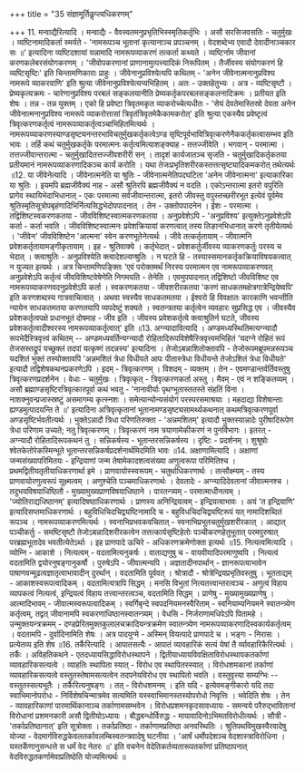 +++
title = "35 संज्ञामूर्तिकॢप्त्यधिकरणम्"

+++
11. मन्वाद्यैरित्यादि । मन्वाद्यैः - वैवस्वतमनुप्रभृतिभिस्स्मृतिकर्तृभिः । असौ सरसिजवसतिः - चतुर्मुखः । व्यष्टिनामादिकर्ता स्मर्यते - 'नामरूपञ्च भूतानां कृत्यानाञ्च प्रपञ्चनम् । वेदशब्देभ्य एवादौ देवादीनाञ्चकार सः ॥' इत्यादिना व्यष्टिदशायां यन्नामादि नामरूपव्याकरणं तत्कर्ता कथ्यते । व्यष्टिर्नाम जीवानां करणकलेबरसंयोगकरणम् । 'जीवोपकरणानां प्राणानामुत्पत्त्यादिकं निरूपितम् । तैर्जीवस्य संयोगकरणं हि व्यष्टिसृष्टिः' इति चिन्तामणिकाराः प्राहुः । जीवेनानुप्रविश्येत्यपि कथितम् - 'अनेन जीवेनात्मनानुप्रविश्य नामरूपे व्याकरवाणि' इति श्रुत्या जीवेनानुप्रविश्येत्यप्यभिहितम् । अतः - उक्तहेतुभ्यः । अत्र - व्यष्टिसृष्टौ । प्रेष्यकृत्यक्रमः - चारेणानुप्रविश्य परबलं सङ्कलयानीति प्रेष्यकर्तृकपरबलसङ्कलनादिक्रमः । प्रतीयत इति शेषः । तन्न - तन्न युक्तम् । एको हि प्रवेष्टा त्रिवृतमकृत व्याकरोच्चेत्यधीतः - 'सेयं देवतेमास्तिस्रो देवता अनेन जीवेनात्मनानुप्रविश्य नामरूपे व्याकरोत्तासां त्रिवृतंत्रिवृतमेकैकामकरोत्' इति श्रुत्या एकस्यैव प्रवेष्टृत्वं त्रिवृत्करणकर्तृत्वं नामरूपव्याकर्तृत्वञ्चाभिहितमित्यर्थः । नामरूपव्याकरणस्याण्डसृष्ट्यनन्तरभाविचतुर्मुखकर्तृकत्वेऽण्ड सृष्टिपूर्वभावित्रिवृत्करणेनैककर्तृकत्वासम्भव इति भावः । तर्हि कथं चतुर्मुखकर्तृके परमात्मनः कर्तृत्वमित्याशङ्क्याह - तत्तज्जीवेति । भगवान् - परमात्मा । तत्तज्जीवान्तरात्मा - चतुर्मुखादितत्तज्जीवशरीरी सन् । तादृशं कार्यजातञ्च सृजति - चतुर्मुखादिकर्तृकतया प्रतीयमानं नामरूपव्याकरणादिकञ्च कार्यं करोति । यथा तेजःप्रभृतिशरीरकस्तत्तत्सृष्ट्यादिकमकरोत् तथेत्यर्थः ॥12. या जीवेनेत्यादि । जीवेनात्मनेति या श्रुतिः - जीवेनात्मनेतिपदघटिता 'अनेन जीवेनात्मना' इत्याकारिका या श्रुतिः । इयमपि ब्रह्मजीवैक्यं नाह - असौ श्रुतिरपि ब्रह्मजीवैक्यं न वदति । एकोऽन्तरात्मा इतरो वपुरिति प्रागेव स्थायिभेदाभिधानात् - एकः परमात्मा सर्वजीवान्तरात्मा, इतरो जीवस्तु वपुस्तच्छरीरभूत इत्येवं पूर्वमेव श्रुतिस्मृतिसूत्रोपबृहंणादिभिर्नित्यसिद्धभेदोपपादनात् । तेन - उक्तोपपादनेन । ईशः - परमात्मा । तद्विशिष्टस्वकरणकतया - जीवविशिष्टस्वात्मकरणकतया । अनुप्रवेशेऽपि - 'अनुप्रविश्य' इत्युक्तेऽनुप्रवेशेऽपि कर्ता - कर्ता भवति । जीवविशिष्टस्वात्मनः प्रवेशक्रियायां करणत्वात् तस्य तिङानभिधानात् करणे तृतीयेत्यर्थः । 'जीवेन' जीवविशिष्टेन 'आत्मना' स्वेन करणभूतेनेत्यर्थः । जीवे तत्कर्तृतायाम् - जीवात्मनि प्रवेशकर्तृतायामङ्गीकृतायाम् । इह - श्रुतिवाक्ये । कर्तृभेदात् - प्रवेशकर्तुर्जीवस्य व्याकरणकर्तुः परस्य च भेदात् । क्त्वाश्रुतिः - अनुप्रविश्येति क्त्वादेशल्यप्श्रुतिः । न घटते हि - तस्यास्समानकर्तृकक्रियाविषयकत्वात् न युज्यत इत्यर्थः । अत्र चिन्तामणिपङ्क्तिः 'एवं परोक्तमर्थं निरस्य परमात्मन एव नामरूपव्याकरणवत् अनुप्रवेशेऽपि कर्तृत्वं जीवविशिष्टवेषेणेति निगमयति - तेनेति । एवमुपपादनात् तद्विशिष्टो जीवविशिष्ट एव नामरूपव्याकरणवदनुप्रवेशेऽपि कर्ता । स्वकरणकतया - जीवशरीरकतया 'करणं साधकतमक्षेत्रगात्रेन्द्रियेष्वपि' इति करणशब्दस्य गात्रवाचित्वात् । अथवा स्वस्यैव साधकतमतया । ईश्वरो हि विवक्षातः कारकाणि भवन्तीति न्यायेन साधकतमतया करणतयापि व्यपदेष्टुं शक्यते । स्वतन्त्रतया कर्तृत्वेन व्यवहारः सुप्रसिद्ध एव । जीवस्यैव प्रवेशकर्तृत्वपक्षे प्रधानभूतं दोषमाह - जीव इति । जीवस्य प्रवेशकर्तृत्वे क्त्वाश्रुतिर्न घटते, जीवस्य प्रवेशकर्तृत्वादीश्वरस्य नामरूपव्याकर्तृत्वात्' इति ॥13. अग्न्यादावित्यादि । अण्डमध्यस्थितिमत्यग्न्यादौ रूपभेदैस्त्रिवृत्त्वं कथितम् -- अण्डमध्यवर्तिन्यग्न्यादौ रोहितादिरूपविशेषैस्त्रिवृत्त्वमभिहितं 'यदग्ने रोहितं रूपं तेजसस्तद्रूपं यच्छुक्लं तदपां यत्कृष्णं तदन्नस्य' इत्यादिना । तेजोऽबन्नाशितोक्तावपि - तेजोरूपमब्रूपमन्नरूपञ्च यदशितं भुक्तं तस्योक्तावपि 'अन्नमशितं त्रेधा विधीयते आपः पीतास्त्रेधा विधीयन्ते तेजोऽशितं त्रेधा विधीयते' इत्यादौ तद्विशेषकथनप्रकरणेऽपि । इदम् - त्रिवृत्करणम् । विशदम् - व्यक्तम् । तेन - एवमण्डान्तर्वर्तिवस्तुषु त्रिवृत्करणप्रदर्शनेन । वेधाः - चतुर्मुखः । त्रिवृत्कृत् - त्रिवृत्करणकर्ता अस्तु । मैवम् - एवं न शङ्कितव्यम् । असौ ब्रह्माण्डसृष्टिरत्रिवृत्कारपूर्वा कथं भवतु - 'नानावीर्याः पृथग्भूतास्ततस्ते संहतिं विना । नाशक्नुवन्प्रजास्स्रष्टुं असमागम्य कृत्स्नशः । समेत्यान्योन्यसंयोगं परस्परसमाश्रयाः । महदाद्या विशेषान्ताः ह्यण्डमुत्पादयन्ति ते ॥' इत्यादिना अत्रिवृत्कृतानां भूतानामण्डसृष्ट्यसामर्थ्यकथनात् कथमत्रिवृत्करणपूर्वा अण्डसृष्टिर्भवतीत्यर्थः । भुक्तेऽन्नादौ त्रिधा परिणतिरुक्ता - 'अन्नमशितम्' इत्यादौ भुक्तस्यान्नादेः पुरीषादिरूपेण त्रेधा परिणाम उच्यते; नतु त्रिवृत्करणम् । त्रिवृत्करणं नाम त्रयाणामेकीकरणं न पुनर्विभागः । इतरत् - अग्न्यादौ रोहितादिरूपकथनं तु । सन्निकर्षस्य - भूतान्तरसन्निकर्षस्य । दृष्टिः - प्रदर्शनम् । शुश्रूषोः श्वेतकेतोरेकस्मिन्भूते भूतान्तरसन्निकर्षप्रदर्शनार्थमिदमिति भावः ॥14. अक्षाणामित्यादि । अक्षाणां जन्मसंख्यापरिमितयः - इन्द्रियाणां जन्म तेषामेकादशत्वसंख्या अणुत्वरूपा परिमितिश्च । प्रथमद्वितीयतृतीयाधिकरणार्था इमे । प्राणवायोस्स्वरूपम् - चतुर्थाधिकरणार्थः । तत्सौक्ष्म्यम् - तस्य प्राणवायोरणुत्वरूपं सूक्ष्मत्वम् । अणुश्चेति पञ्चमाधिकरणार्थः । देवतादेः - अग्न्यादिदेवतानां जीवात्मनश्च । तदुभयविषयाधिष्ठितौ - मुख्यामुख्यप्राणविषयाधिष्ठाने । पारतन्त्र्यम् - परमात्माधीनत्वम् । 'ज्योतिराद्यधिष्ठानम्' इत्यादिषष्ठाधिकरणार्थः । प्राणस्य अनिन्द्रियत्वम् - इन्द्रियत्वाभावः । अयं 'त इन्द्रियाणि' इत्यादिसप्तमाधिकरणार्थः । बहुविधिचिदचिद्व्यष्टिनामादि च - बहुविधचिदचिद्व्यष्टिरूपं यत् नामादिशब्दितं रूपञ्च । नामरूपव्याकरणमित्यर्थः । स्वनाभिप्रभवकवचितात् - स्वनाभिप्रभूतचतुर्मुखशरीरकात् । आद्यात् पञ्चीकर्तुः - समष्टिसृष्टौ तेजोऽबन्नादिशरीरकत्वेन तत्तत्कार्यसृष्टिहेतोः पञ्चीकरणहेतुभूतात् परमपुरुषात् परब्रह्मभूतादेव भवतीत्येतेऽर्थाः । इह प्राणपादे ऊचिरे - अधिकरणक्रमेणोक्ता इत्यर्थः ॥15. नित्यत्वमित्यादि । व्योम्नि - आकाशे । नित्यत्वम् - वदतामित्यनुकर्षः । वाताद्यणुषु च - वायवीयादिपरमाणुष्वपि । नित्यत्वं वदतामिति द्वयोरनुषङ्गानुकर्षौ । पुरुषेऽपि - जीवात्मन्यपि । अज्ञतादीनपार्थान् - ज्ञानरूपत्वाभावेन पाषाणवन्मूढत्वज्ञातृत्वाभावादीन् दुरर्थान् । वदतामिति पूर्ववत् । श्रोत्रादौ - श्रोत्रेन्द्रियप्रभृतिवस्तुषु । भूतताद्यम् - आकाशस्वरूपत्वादिकम् । वदतामित्यत्रापि सिद्धम् । मनसि विभुतां नित्यतत्त्वान्तरत्वञ्च - अणुत्वं विहाय व्यापकत्वं नित्यत्वं, इन्द्रियत्वं विहाय तत्त्वान्तरत्वञ्च, वदतामिति सिद्धम् । प्राणेषु - मुख्यामुख्यप्राणेषु । आत्मादिभावम् - जीवात्मस्वरूपत्वादिकम् । स्वर्गिबृन्दे स्वपदनियमनस्वैरिताम् - स्वनियाम्यनियमने स्वातन्त्र्येण कर्तृत्वम्, तद्वत् जीवानामपि स्वकरणाधिष्ठानस्वातन्त्र्यम् । वेधसि - निर्जराणामधिपेऽपि पितामहे । उन्मुक्तयन्त्रक्रमम् - दण्डप्रेरितमुक्तकुलालचक्रादियन्त्रक्रमेण स्वातन्त्र्येण नामरूपव्याकरणादिस्वकार्यकर्तृत्वम् । वदतामपि - दुर्वादिनामिति शेषः । अत्र पादयुग्मे - अस्मिन् वियत्पादे प्राणपादे च । भङ्गः - निरासः । प्रत्येतव्य इति शेष ॥16. तर्कैरित्यादि । आपातसत्यैः - आपातं व्यावहारिकं सत्यं येषां तै र्व्यावहारिकैरित्यर्थः । तर्कैः । अविहतिकथने - एतदध्यायसिद्धाविरोधस्थापने । द्वितीयाध्यायविवक्षिताविरोधस्थापकतर्काणां व्यावहारिकसत्यत्वे । व्याहतिः स्थापिता स्यात् - विरोध एव स्थापितस्स्यात् । विरोधशमकानां तर्काणां व्यावहारिकसत्यत्वे वस्तुतस्तेषामसत्यत्वेन तदपनेयविरोध एव स्थापितो भवति । वस्तुवृत्त्या सम्यग्भिः -- वस्तुतस्सत्यभूतैः । तर्कैरित्यनुषङ्गः । तत् - विरोधशमनम् । इति यदि - इत्येवमङ्गीकारो यदि तदा स्वाभिमानोपरोधः - निर्विशेषचिन्मात्रमेव सत्यमिति यस्स्वाभिमानस्तस्योपरोधो निवृत्तिः । भवेदिति शेषः । तेन - व्यावहारिकाणां पारमार्थिकानाञ्च तर्काणामसम्भवेन । विरोधप्रशमनकृदसावध्यायः - समन्वये परैरुद्भावितानां विरोधानां प्रशमनकारी असौ द्वितीयोऽध्यायः । बौद्धबन्धोर्विरुद्धः - मायावादिनोऽभिमतविरोधीत्यर्थः । सौत्री - 'तर्काप्रतिष्ठानात्' इति सूत्रोक्ता । तर्काप्रतिष्ठा - तर्काणामप्रतिष्ठा अनवस्थितिः । श्रुतिपथविमुखस्वैरवादेषु योज्या - वेदमार्गविरुद्धकेवलतर्कावलम्बिस्वतन्त्रवादेषु घटनीया । 'आर्षं धर्मोपदेशञ्च वेदशास्त्राविरोधिना । यस्तर्केणानुसन्धत्ते स धर्मं वेद नेतरः ॥' इति वचनेन वेदेतिकर्तव्यतारूपतर्काणां प्रतिष्ठापनात् वेदविरुद्धतकर्णामेवाप्रतिष्ठेति योज्यमित्यर्थः ॥